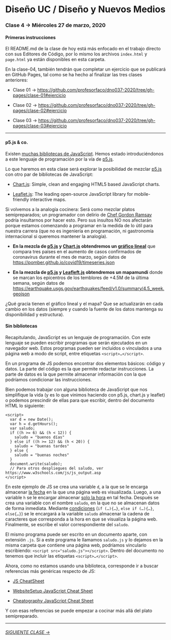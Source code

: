 # Diseño UC / Diseño y Nuevos Medios  

### Clase 4 → Miércoles 27 de marzo, 2020

#### Primeras instrucciones

El README.md de la clase de hoy está más enfocado en el trabajo directo con sus Editores de Código, por lo mismo los archivos `index.html` y `page.html` ya están disponibles en esta carpeta. 

En la clase-04, también tendrán que completar un ejercicio que se publicará en GitHub Pages, tal como se ha hecho al finalizar las tres clases anteriores: 

- Clase 01 → https://github.com/profesorfaco/dno037-2020/tree/gh-pages/clase-01#ejercicio

- Clase 02 → https://github.com/profesorfaco/dno037-2020/tree/gh-pages/clase-02#ejercicio

- Clase 03 → https://github.com/profesorfaco/dno037-2020/tree/gh-pages/clase-03#ejercicio

- - - - - - - - - - - - - - - -

#### p5.js & co.

Existen [muchas bibliotecas de JavaScript](https://www.javascripting.com/). Hemos estado introduciéndonos a este lenguaje de programación por la vía de [p5.js](https://p5js.org/es/). 

Lo que haremos en esta clase será explorar la posibilidad de mezclar [p5.js](https://p5js.org/es/) con otro par de bibliotecas de JavaScript:

- [Chart.js](https://www.chartjs.org/): Simple, clean and engaging HTML5 based JavaScript charts.

- [Leaflet.js](https://leafletjs.com/): The leading open-source JavaScript library for mobile-friendly interactive maps.

Si volvemos a la analogía cocinera: Será como mezclar platos semipreparados; un programador con delirio de [Chef Gordon Ramsay](https://youtu.be/GMMRw3Ryki0) podría insultarnos por hacer esto. Pero sus insultos NO nos afectarán porque estamos comenzando a programar en la medida de lo útil para nuestra carrera (que no es ingeniería en programación, ni gastronomía internacional si queremos mantener la analogía).

- **En la mezcla de [p5.js](https://p5js.org/es/reference/) y [Chart.js](https://www.chartjs.org/docs/latest/) obtendremos un [gráfico lineal](https://profesorfaco.github.io/dno037-2020/clase-04/)** que compara tres países en el aumento de casos confirmados de coronavirus durante el mes de marzo, según datos de https://pomber.github.io/covid19/timeseries.json  

- **En la mezcla de [p5.js](https://p5js.org/es/reference/) y [Leafleft.js](https://leafletjs.com/reference-1.6.0.html) obtendremos un mapamundi** donde se marcan los epicentros de los temblores de +4.5M de la última semana, según datos de https://earthquake.usgs.gov/earthquakes/feed/v1.0/summary/4.5_week.geojson

¿Qué gracia tienen el gráfico lineal y el mapa? Que se actualizarán en cada cambio en los datos (siempre y cuando la fuente de los datos mantenga su disponibilidad y estructura).

#### Sin bibliotecas

Recapitulando, JavaScript es un lenguaje de programación. Con este lenguaje se pueden escribir programas que serán ejecutados en un navegador web. Estos programas pueden ser incluidos o vinculados a una página web a modo de script, entre etiquetas `<script>…</script>`. 

En un programa de JS podemos encontrar dos elementos básicos: código y datos. La parte del código es la que permite redactar instrucciones. La parte de datos es la que permite almacenar información con la que podríamos condicionar las instrucciones. 

Bien podemos trabajar con alguna biblioteca de JavaScript que nos simplifique la vida (y es lo que vinimos haciendo con p5.js, chart.js y leaflet) o podemos prescindir de ellas para que escribir, dentro del documento HTML lo siguiente: 

```
<script>
  var d = new Date();
  var h = d.getHours();
  var saludo;
  if ((h >= 6) && (h < 12)) { 
    saludo = "buenos días"
  } else if ((h >= 12) && (h < 20)) {
    saludo = "buenas tardes"
  } else { 
    saludo = "buenas noches"
  }
  document.write(saludo);
  // Para otros despliegues del saludo, ver https://www.w3schools.com/js/js_output.asp  
</script>
```

En este ejemplo de JS se crea una variable `d`, a la que se le encarga almacenar [la fecha](https://developer.mozilla.org/es/docs/Web/JavaScript/Referencia/Objetos_globales/Date) en la que una página web es visualizada. Luego, a una variable `h` se le encargar almacenar [solo la hora](https://developer.mozilla.org/es/docs/Web/JavaScript/Referencia/Objetos_globales/Date/getHours) en tal fecha. Después se crea una variable con el nombre `saludo`, en la que no se almacenan datos de forma inmediata. Mediante [condiciones](https://developer.mozilla.org/en-US/docs/Web/JavaScript/Reference/Statements/if...else) (`if (…){…}`, `else if (…){…}`, `else{…}`) se le encargará a la variable `saludo` almacenar la cadena de caracteres que corresponda a la hora en que se visualiza la página web. Finalmente, se escribe el valor correspondiente del `saludo`.

El mismo programa puede ser escrito en un documento aparte, con extensión `.js`. Si a este programa le llamamos `saludo.js` y lo dejamos en la misma carpeta que contiene una página web, podríamos vincularlo escribiendo: `<script src="saludo.js"></script>`. Dentro del documento no tenemos que incluir las etiquetas `<script>…</script>`. 

Ahora, como no estamos usando una biblioteca, corresponde ir a buscar referencias más genéricas respecto de JS:

- [JS CheatSheet](https://htmlcheatsheet.com/js/)

- [WebsiteSetup JavaScript Cheat Sheet](https://websitesetup.org/javascript-cheat-sheet/)

- [Cheatography JavaScript Cheat Sheet](https://www.cheatography.com/davechild/cheat-sheets/javascript/pdf_bw/)

Y con esas referencias se puede empezar a cocinar más allá del plato semipreparado.

- - - - - - - 

###### [SIGUIENTE CLASE →](https://github.com/profesorfaco/dno037-2020/tree/gh-pages/clase-05)
